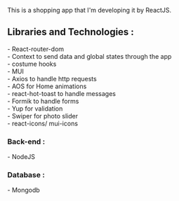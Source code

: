This is a shopping app that I'm developing it by ReactJS.

<h2>Libraries and Technologies :</h2>
- React-router-dom <br/>
- Context to send data and global states through the app <br/>
- costume hooks <br/>
- MUI <br/>
- Axios to handle http requests <br/>
- AOS for Home animations <br/>
- react-hot-toast to handle messages <br/>
- Formik to handle forms <br/>
- Yup for validation <br/>
- Swiper for photo slider  <br/>
- react-icons/ mui-icons  <br/>

<h3>Back-end :</h3>
- NodeJS

<h3>Database :</h3>
- Mongodb
